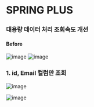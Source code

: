 # SPRING PLUS



### 대용량 데이터 처리 조회속도 개선

#### Before
![image](https://github.com/user-attachments/assets/b6e60338-38a6-45c2-b65b-74195150e4be)
![image](https://github.com/user-attachments/assets/856f0a5d-b192-41c3-8e63-c84b0e1217b3)

### 1. id, Email 컬럼만 조회
![image](https://github.com/user-attachments/assets/1860ff57-0afc-436e-965f-ba55d60e9237)


![image](https://github.com/user-attachments/assets/b6cc00b1-1045-436c-84c3-d2b63e84719c)

